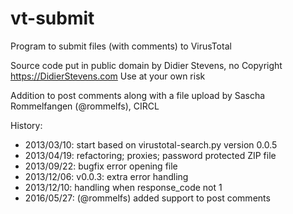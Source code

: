 # vt-submit
Program to submit files (with comments) to VirusTotal

Source code put in public domain by Didier Stevens, no Copyright
https://DidierStevens.com
Use at your own risk

Addition to post comments along with a file upload by Sascha Rommelfangen (@rommelfs), CIRCL

History:
-  2013/03/10: start based on virustotal-search.py version 0.0.5
-  2013/04/19: refactoring; proxies; password protected ZIP file
-  2013/09/22: bugfix error opening file
-  2013/12/06: v0.0.3: extra error handling
-  2013/12/10: handling when response_code not 1
-  2016/05/27: (@rommelfs) added support to post comments
